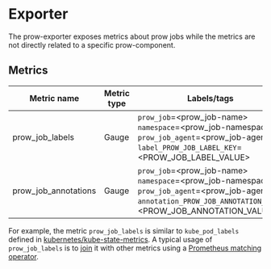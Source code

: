 # Exporter

The prow-exporter exposes metrics about prow jobs while the
metrics are not directly related to a specific prow-component.

## Metrics

| Metric name          | Metric type | Labels/tags                                                                                                                                                                                           |
|----------------------|-------------|-------------------------------------------------------------------------------------------------------------------------------------------------------------------------------------------------------|
| prow_job_labels      | Gauge       | `prow_job`=&lt;prow_job-name&gt; <br> `namespace`=&lt;prow_job-namespace&gt; <br> `prow_job_agent`=&lt;prow_job-agent&gt; <br> `label_PROW_JOB_LABEL_KEY`=&lt;PROW_JOB_LABEL_VALUE&gt;                |
| prow_job_annotations | Gauge       | `prow_job`=&lt;prow_job-name&gt; <br> `namespace`=&lt;prow_job-namespace&gt; <br> `prow_job_agent`=&lt;prow_job-agent&gt; <br> `annotation_PROW_JOB_ANNOTATION_KEY`=&lt;PROW_JOB_ANNOTATION_VALUE&gt; |

For example, the metric `prow_job_labels` is similar to `kube_pod_labels` defined
in [kubernetes/kube-state-metrics](https://github.com/kubernetes/kube-state-metrics/blob/master/docs/pod-metrics.md).
A typical usage of `prow_job_labels` is to [join](https://github.com/kubernetes/kube-state-metrics/tree/master/docs#join-metrics)
it with other metrics using a [Prometheus matching operator](https://prometheus.io/docs/prometheus/latest/querying/operators/#vector-matching).
